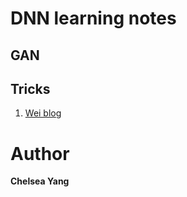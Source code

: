 # DNN learning notes

## GAN

## Tricks

1. [Wei blog](https://github.com/yangyuchelsea/DNN-learning-note/blob/master/Tricks/readme.md)





# Author 

**Chelsea Yang**
